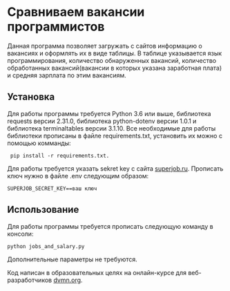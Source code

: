 # Сравниваем вакансии программистов

Данная программа позволяет загружать с сайтов информацию о вакансиях и оформлять их в виде таблицы. В таблице указывается язык программирования, количество обнаруженных вакансий, количество обработанных вакансий(вакансии в которых указана заработная плата) и средняя зарплата по этим вакансиям.

## Установка
Для работы программы требуется  Python 3.6 или выше, библиотека requests версии 2.31.0, библиотека python-dotenv версии 1.0.1 и библиотека terminaltables версии 3.1.10.  Все необходимые для работы библиотеки прописаны в файле requirements.txt, установить их можно с помощью комманды:

```shell
 pip install -r requirements.txt.
```

Для работы требуется указать sekret key с сайта [superjob.ru](https://www.superjob.ru/). Прописать ключ нужно в файле .env следующим образом:

```.env
SUPERJOB_SECRET_KEY==ваш ключ
```
## Использование

Для работы программы требуется прописать следующую команду в консоли:

```shell
python jobs_and_salary.py
```

Дополнительные параметры не требуются.

Код написан в образовательных целях на онлайн-курсе для веб-разработчиков [dvmn.org](https://dvmn.org/).